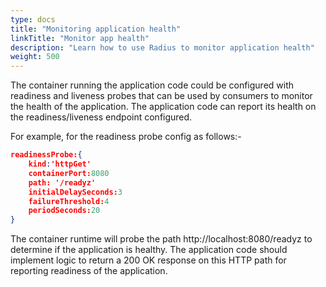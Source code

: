 ```yaml
---
type: docs
title: "Monitoring application health"
linkTitle: "Monitor app health"
description: "Learn how to use Radius to monitor application health"
weight: 500
---
```


The container running the application code could be configured with readiness and liveness probes that can be used by consumers to monitor the health of the application. The application code can report its health on the readiness/liveness endpoint configured.

For example, for the readiness probe config as follows:-

```json
readinessProbe:{
    kind:'httpGet'
    containerPort:8080
    path: '/readyz'
    initialDelaySeconds:3
    failureThreshold:4
    periodSeconds:20
}
```

The container runtime will probe the path http://localhost:8080/readyz to determine if the application is healthy. The application code should implement logic to return a 200 OK response on this HTTP path for reporting readiness of the application.